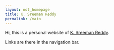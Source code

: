 ```yaml
---
layout: not_homepage
title: K. Sreeman Reddy
permalink: /main
---
```

<div class="container about_section">
  <div class="row">
    <div class="about_paragraph">
      <p>
        Hi, this is a personal website of <a href="/about" >K. Sreeman Reddy</a>.
      </p>
      <p>
        Links are there in the navigation bar.
      </p>
    </div>
  </div>
</div>
<img src="https://hitcounter.pythonanywhere.com/count/tag.svg?url=http%3A%2F%2Fiamsreeman.github.io%2Fmain" alt="Hits" style="display: none;">